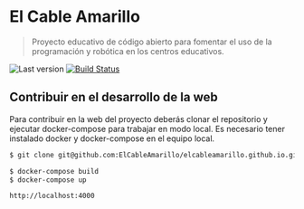 # El Cable Amarillo

> Proyecto educativo de código abierto para fomentar el uso de la programación y robótica en los centros educativos.

![Last version](https://img.shields.io/github/tag/ElCableAmarillo/elcableamarillo.github.io.svg?style=flat-square)
[![Build Status](https://travis-ci.org/ElCableAmarillo/elcableamarillo.github.io.svg?branch=master)](https://travis-ci.org/ElCableAmarillo/elcableamarillo.github.io)


## Contribuir en el desarrollo de la web 

Para contribuir en la web del proyecto deberás clonar el repositorio y ejecutar docker-compose para trabajar en modo local. Es necesario tener instalado docker y docker-compose en el equipo local.

```sh
$ git clone git@github.com:ElCableAmarillo/elcableamarillo.github.io.git

$ docker-compose build
$ docker-compose up

http://localhost:4000
```
